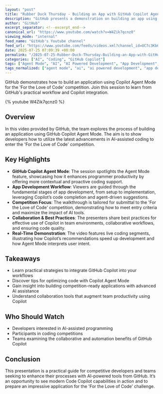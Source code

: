 ```yaml
---
layout: "post"
title: "Rubber Duck Thursday - Building an App with GitHub Copilot Agent Mode for the Competition"
description: "GitHub presents a demonstration on building an app using GitHub Copilot in Agent Mode. The session shows how developers can leverage Copilot’s features to participate in the 'For the Love of Code' competition, covering best practices for collaboration, agent-driven development, and coding efficiency."
author: "GitHub"
excerpt_separator: <!--excerpt_end-->
canonical_url: "https://www.youtube.com/watch?v=W4Zik7qcnz0"
viewing_mode: "internal"
feed_name: "GitHub's Youtube channel"
feed_url: "https://www.youtube.com/feeds/videos.xml?channel_id=UC7c3Kb6jYCRj4JOHHZTxKsQ"
date: 2025-07-25 07:09:39 +00:00
permalink: "/2025-07-25-Rubber-Duck-Thursday-Building-an-App-with-GitHub-Copilot-Agent-Mode-for-the-Competition.html"
categories: ["AI", "Coding", "GitHub Copilot"]
tags: ["Agent Mode", "AI", "AI Powered Development", "App Development", "Automation", "Coding", "Coding Competition", "Collaborative Coding", "Developer Tools", "For The Love Of Code", "GitHub", "GitHub Copilot", "Videos"]
tags_normalized: ["agent mode", "ai", "ai powered development", "app development", "automation", "coding", "coding competition", "collaborative coding", "developer tools", "for the love of code", "github", "github copilot", "videos"]
---
```


GitHub demonstrates how to build an application using Copilot Agent Mode for the 'For the Love of Code' competition. Join this session to learn from GitHub's practical workflow and Copilot integration.<!--excerpt_end-->

{% youtube W4Zik7qcnz0 %}

## Overview

In this video provided by GitHub, the team explores the process of building an application using GitHub Copilot Agent Mode. The aim is to show developers how to utilize the latest advancements in AI-assisted coding to enter the 'For the Love of Code' competition.

## Key Highlights

- **GitHub Copilot Agent Mode**: The session spotlights the Agent Mode feature, showcasing how it enhances programmer productivity by offering more contextual and proactive coding support.
- **App Development Workflow**: Viewers are guided through the fundamental stages of app development, from setup to implementation, leveraging Copilot’s code completion and agent-driven suggestions.
- **Competition Focus**: The walkthrough is tailored for submittal to the 'For the Love of Code' competition, demonstrating how to meet entry criteria and maximize the impact of AI tools.
- **Collaboration & Best Practices**: The presenters share best practices for effective use of Copilot in team environments, collaborative workflows, and ensuring code quality.
- **Real-Time Demonstration**: The video features live coding segments, illustrating how Copilot’s recommendations speed up development and how Agent Mode interprets user intent.

## Takeaways

- Learn practical strategies to integrate GitHub Copilot into your workflows
- Discover tips for optimizing code with Copilot Agent Mode
- Gain insight into building competition-ready applications with advanced AI assistance
- Understand collaboration tools that augment team productivity using Copilot

## Who Should Watch

- Developers interested in AI-assisted programming
- Participants in coding competitions
- Teams examining the collaborative and automation benefits of GitHub Copilot

## Conclusion

This presentation is a practical guide for competitive developers and teams seeking to enhance their processes with AI-powered tools from GitHub. It’s an opportunity to see modern Code Copilot capabilities in action and to prepare an impressive application for the 'For the Love of Code' challenge.
